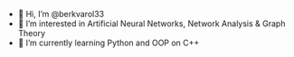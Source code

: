 - 👋 Hi, I’m @berkvarol33
- 👀 I’m interested in Artificial Neural Networks, Network Analysis & Graph Theory
- 🌱 I’m currently learning Python and OOP on C++

<!---
berkvarol33/berkvarol33 is a ✨ special ✨ repository because its `README.md` (this file) appears on your GitHub profile.
You can click the Preview link to take a look at your changes.
--->
